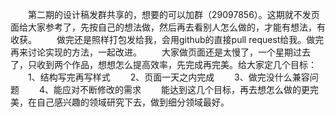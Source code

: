 　　第二期的设计稿发群共享的，想要的可以加群（29097856）。这期就不发页面给大家参考了，先按自己的想法做，然后再去看别人怎么做的，才能有想法，有收获。
　　做完还是照样打包发给我，会用github的直接pull request给我。做完再来讨论实现的方法，一起改进。
　　大家做页面还是太慢了，一个星期过去了，只收到两个作品，想想怎么提高效率，先完成再完美。给大家定几个目标：
　　1、结构写完再写样式
　　2、页面一天之内完成
　　3、做完没什么兼容问题
　　4、能应对不断修改的需求
　　能达到这几个目标，再去想怎么做的更完美，在自己感兴趣的领域研究下去，做到细分领域最好。
